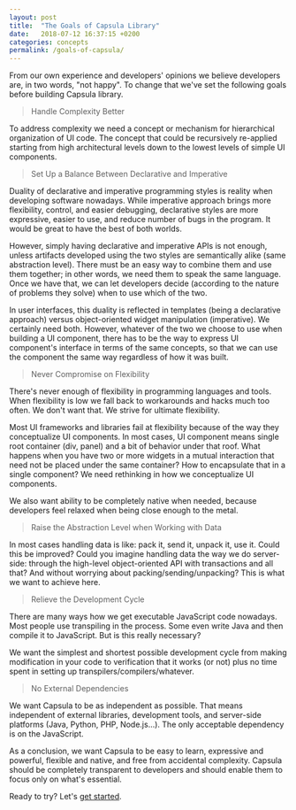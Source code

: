 ```yaml
---
layout: post
title:  "The Goals of Capsula Library"
date:   2018-07-12 16:37:15 +0200
categories: concepts
permalink: /goals-of-capsula/
---
```


From our own experience and developers' opinions we believe developers are, in two words, "not happy". To change that we've set the following goals before building Capsula library.

> Handle Complexity Better

To address complexity we need a concept or mechanism for hierarchical organization of UI code. The concept that could be recursively re-applied starting from high architectural levels down to the lowest levels of simple UI components.

> Set Up a Balance Between Declarative and Imperative

Duality of declarative and imperative programming styles is reality when developing software nowadays. While imperative approach brings more flexibility, control, and easier debugging, declarative styles are more expressive, easier to use, and reduce number of bugs in the program. It would be great to have the best of both worlds. 

However, simply having declarative and imperative APIs is not enough, unless artifacts developed using the two styles are semantically alike (same abstraction level). There must be an easy way to combine them and use them together; in other words, we need them to speak the same language. Once we have that, we can let developers decide (according to the nature of problems they solve) when to use which of the two.

In user interfaces, this duality is reflected in templates (being a declarative approach) versus object-oriented widget manipulation (imperative). We certainly need both. However, whatever of the two we choose to use when building a UI component, there has to be the way to express UI component's interface in terms of the same concepts, so that we can use the component the same way regardless of how it was built.

> Never Compromise on Flexibility

There's never enough of flexibility in programming languages and tools. When flexibility is low we fall back to workarounds and hacks much too often. We don't want that. We strive for ultimate flexibility.

Most UI frameworks and libraries fail at flexibility because of the way they conceptualize UI components. In most cases, UI component means single root container (div, panel) and a bit of behavior under that roof. What happens when you have two or more widgets in a mutual interaction that need not be placed under the same container? How to encapsulate that in a single component? We need rethinking in how we conceptualize UI components.

We also want ability to be completely native when needed, because developers feel relaxed when being close enough to the metal.

> Raise the Abstraction Level when Working with Data

In most cases handling data is like: pack it, send it, unpack it, use it. Could this be improved? Could you imagine handling data the way we do server-side: through the high-level object-oriented API with transactions and all that? And without worrying about packing/sending/unpacking? This is what we want to achieve here.

> Relieve the Development Cycle

There are many ways how we get executable JavaScript code nowadays. Most people use transpiling in the process. Some even write Java and then compile it to JavaScript. But is this really necessary?

We want the simplest and shortest possible development cycle from making modification in your code to verification that it works (or not) plus no time spent in setting up transpilers/compilers/whatever.

> No External Dependencies

We want Capsula to be as independent as possible. That means independent of external libraries, development tools, and server-side platforms (Java, Python, PHP, Node.js...). The only acceptable dependency is on the JavaScript.

As a conclusion, we want Capsula to be easy to learn, expressive and powerful, flexible and native, and free from accidental complexity. Capsula should be completely transparent to developers and should enable them to focus only on what's essential.

Ready to try? Let's [get started](/tutorial).